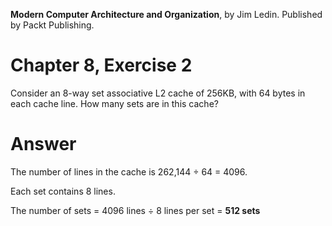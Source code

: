 __Modern Computer Architecture and Organization__, by Jim Ledin. Published by Packt Publishing.
# Chapter 8, Exercise 2

Consider an 8-way set associative L2 cache of 256KB, with 64 bytes in each cache line. How many sets are in this cache?

# Answer
The number of lines in the cache is 262,144 &divide; 64 = 4096.

Each set contains 8 lines.

The number of sets = 4096 lines &divide; 8 lines per set = **512 sets**
